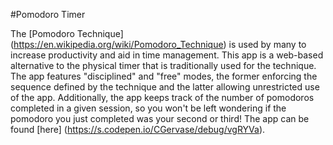 #Pomodoro Timer

The [Pomodoro Technique] (https://en.wikipedia.org/wiki/Pomodoro_Technique) is used by many to increase productivity and aid in time management. This app is a web-based alternative to the physical timer that is traditionally used for the technique. The app features "disciplined" and "free" modes, the former enforcing the sequence defined by the technique and the latter allowing unrestricted use of the app. Additionally, the app keeps track of the number of pomodoros completed in a given session, so you won't be left wondering if the pomodoro you just completed was your second or third! The app can be found [here] (https://s.codepen.io/CGervase/debug/vgRYVa).
